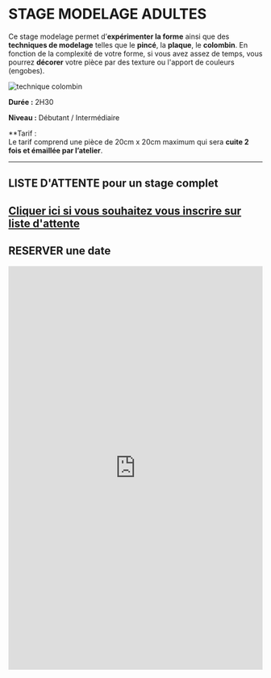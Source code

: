 <!--
Description longue
Image
Durée: H
Niveau:
Tarif:
Les prochains stages :
date - heure début -heure fin
[Réserver](reserver)
-->
# STAGE MODELAGE ADULTES    
Ce stage modelage permet d’**expérimenter la forme** ainsi que des **techniques de modelage** telles que le **pincé**, la **plaque**, le **colombin**.
En fonction de la complexité de votre forme, si vous avez assez de temps, vous pourrez **décorer** votre pièce par des texture ou l'apport de couleurs (engobes).

<img src="/images/stage_modelage_fans_de_terre_colombes_paris.jpg" class="image-stage" alt="technique colombin">

**Durée :**  2H30

**Niveau :**  Débutant / Intermédiaire

**Tarif :   
Le tarif comprend une pièce de 20cm x 20cm maximum qui sera **cuite 2 fois et émaillée par l’atelier**.

---  
## LISTE D'ATTENTE pour un stage complet
[Cliquer ici si vous souhaitez vous inscrire sur liste d'attente](https://docs.google.com/forms/d/e/1FAIpQLScDnAGxa7UlusJ0sVcahW_FnYDXCc4BQsAE5W8vGXzb9_z4pg/viewform?entry.1318731939&entry.625861564&entry.1682638982&entry.1661862399&entry.635975601)   
---

## RESERVER une date   
<iframe src="https://app.acuityscheduling.com/schedule.php?owner=35942538&appointmentType=79103959" width="100%" height="800" frameBorder="0"></iframe>																																	<script src="https://embed.acuityscheduling.com/js/embed.js" type="text/javascript"></script>  

